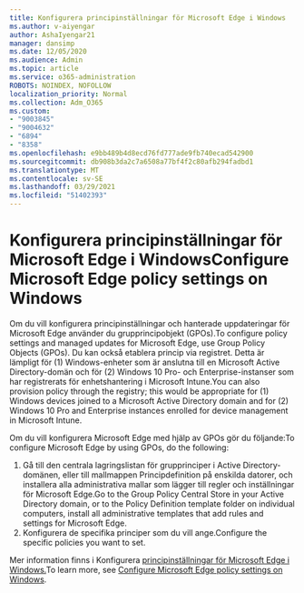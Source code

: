 ```yaml
---
title: Konfigurera principinställningar för Microsoft Edge i Windows
ms.author: v-aiyengar
author: AshaIyengar21
manager: dansimp
ms.date: 12/05/2020
ms.audience: Admin
ms.topic: article
ms.service: o365-administration
ROBOTS: NOINDEX, NOFOLLOW
localization_priority: Normal
ms.collection: Adm_O365
ms.custom:
- "9003845"
- "9004632"
- "6894"
- "8358"
ms.openlocfilehash: e9bb489b4d8ecd76fd777ade9fb740ecad542900
ms.sourcegitcommit: db908b3da2c7a6508a77bf4f2c80afb294fadbd1
ms.translationtype: MT
ms.contentlocale: sv-SE
ms.lasthandoff: 03/29/2021
ms.locfileid: "51402393"
---
```

# <a name="configure-microsoft-edge-policy-settings-on-windows"></a><span data-ttu-id="fe720-102">Konfigurera principinställningar för Microsoft Edge i Windows</span><span class="sxs-lookup"><span data-stu-id="fe720-102">Configure Microsoft Edge policy settings on Windows</span></span>

<span data-ttu-id="fe720-103">Om du vill konfigurera principinställningar och hanterade uppdateringar för Microsoft Edge använder du grupprincipobjekt (GPOs).</span><span class="sxs-lookup"><span data-stu-id="fe720-103">To configure policy settings and managed updates for Microsoft Edge, use Group Policy Objects (GPOs).</span></span> <span data-ttu-id="fe720-104">Du kan också etablera princip via registret. Detta är lämpligt för (1) Windows-enheter som är anslutna till en Microsoft Active Directory-domän och för (2) Windows 10 Pro- och Enterprise-instanser som har registrerats för enhetshantering i Microsoft Intune.</span><span class="sxs-lookup"><span data-stu-id="fe720-104">You can also provision policy through the registry; this would be appropriate for (1) Windows devices joined to a Microsoft Active Directory domain and for (2) Windows 10 Pro and Enterprise instances enrolled for device management in Microsoft Intune.</span></span>

<span data-ttu-id="fe720-105">Om du vill konfigurera Microsoft Edge med hjälp av GPOs gör du följande:</span><span class="sxs-lookup"><span data-stu-id="fe720-105">To configure Microsoft Edge by using GPOs, do the following:</span></span>

1. <span data-ttu-id="fe720-106">Gå till den centrala lagringslistan för grupprinciper i Active Directory-domänen, eller till mallmappen Principdefinition på enskilda datorer, och installera alla administrativa mallar som lägger till regler och inställningar för Microsoft Edge.</span><span class="sxs-lookup"><span data-stu-id="fe720-106">Go to the Group Policy Central Store in your Active Directory domain, or to the Policy Definition template folder on individual computers, install all administrative templates that add rules and settings for Microsoft Edge.</span></span>
2. <span data-ttu-id="fe720-107">Konfigurera de specifika principer som du vill ange.</span><span class="sxs-lookup"><span data-stu-id="fe720-107">Configure the specific policies you want to set.</span></span>

<span data-ttu-id="fe720-108">Mer information finns i Konfigurera [principinställningar för Microsoft Edge i Windows.](https://go.microsoft.com/fwlink/?linkid=2135024)</span><span class="sxs-lookup"><span data-stu-id="fe720-108">To learn more, see [Configure Microsoft Edge policy settings on Windows](https://go.microsoft.com/fwlink/?linkid=2135024).</span></span>
